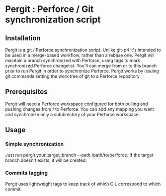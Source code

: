 # Pergit : Perforce / Git synchronization script
## Installation
Pergit is a git / Perforce synchronization script. Unlike git-p4 it's intended
to be used in a merge-based workflow, rather than a rebase one. Pergit will
maintain a branch synchronized with Perforce, using tags to mark synchronized
Perforce changelist. You'll can merge from or to this branch prior to run
Pergit in order to synchronize Perforce. Pergit works by issuing git commands
setting the work tree of git to a Perforce repository.

## Prerequisites
Pergit will need a Perforce workspace configured for both pulling and pushing
changes from / to Perforce. You can add any mapping you want and synchronize
only a subdirectory of your Perforce workspace.

## Usage
### Simple synchronization
Just run pergit your_target_branch --path /path/to/perforce. If the target
branch doesn't exists, it will be created.

### Commits tagging
Pergit uses lightweight tags to keep track of which C.L correspond to which
commit.